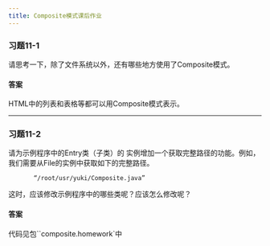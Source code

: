 ```yaml
---
title: Composite模式课后作业
---
```


### 习题11-1

请思考一下，除了文件系统以外，还有哪些地方使用了Composite模式。

#### 答案

HTML中的列表和表格等都可以用Composite模式表示。

---

### 习题11-2

请为示例程序中的Entry类（子类）的 实例增加一个获取完整路径的功能。例如，我们需要从File的实例中获取如下的完整路径。

`		“/root/usr/yuki/Composite.java”`

这时，应该修改示例程序中的哪些类呢？应该怎么修改呢？

#### 答案

代码见包``composite.homework`中